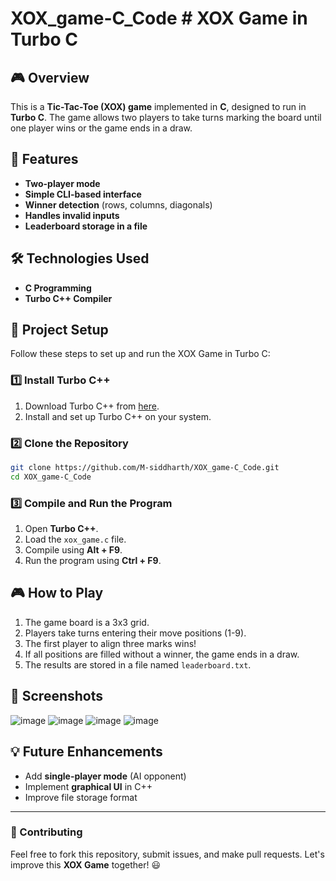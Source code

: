 # XOX_game-C_Code # XOX Game in Turbo C

## 🎮 Overview
This is a **Tic-Tac-Toe (XOX) game** implemented in **C**, designed to run in **Turbo C**. The game allows two players to take turns marking the board until one player wins or the game ends in a draw.

## 🚀 Features
- **Two-player mode**
- **Simple CLI-based interface**
- **Winner detection** (rows, columns, diagonals)
- **Handles invalid inputs**
- **Leaderboard storage in a file**

## 🛠️ Technologies Used
- **C Programming**
- **Turbo C++ Compiler**

## 📂 Project Setup
Follow these steps to set up and run the XOX Game in Turbo C:

### 1️⃣ Install Turbo C++
1. Download Turbo C++ from [here](https://turboc.codeplex.com/).
2. Install and set up Turbo C++ on your system.

### 2️⃣ Clone the Repository
```sh
git clone https://github.com/M-siddharth/XOX_game-C_Code.git
cd XOX_game-C_Code
```

### 3️⃣ Compile and Run the Program
1. Open **Turbo C++**.
2. Load the `xox_game.c` file.
3. Compile using **Alt + F9**.
4. Run the program using **Ctrl + F9**.

## 🎮 How to Play
1. The game board is a 3x3 grid.
2. Players take turns entering their move positions (1-9).
3. The first player to align three marks wins!
4. If all positions are filled without a winner, the game ends in a draw.
5. The results are stored in a file named `leaderboard.txt`.

## 📸 Screenshots
![image](https://github.com/user-attachments/assets/2d76b404-a5cf-4813-b91d-efcb9cb3d7f3)
![image](https://github.com/user-attachments/assets/c6168a2f-e02d-40ee-9cce-d8a3dfc58299)
![image](https://github.com/user-attachments/assets/48ab4b55-eede-48e9-8ca3-43f4823a0386)
![image](https://github.com/user-attachments/assets/5d8eb140-d0b0-41ea-90da-333361b3b62e)



## 💡 Future Enhancements
- Add **single-player mode** (AI opponent)
- Implement **graphical UI** in C++
- Improve file storage format

---

### 🎯 Contributing
Feel free to fork this repository, submit issues, and make pull requests. Let's improve this **XOX Game** together! 😃

